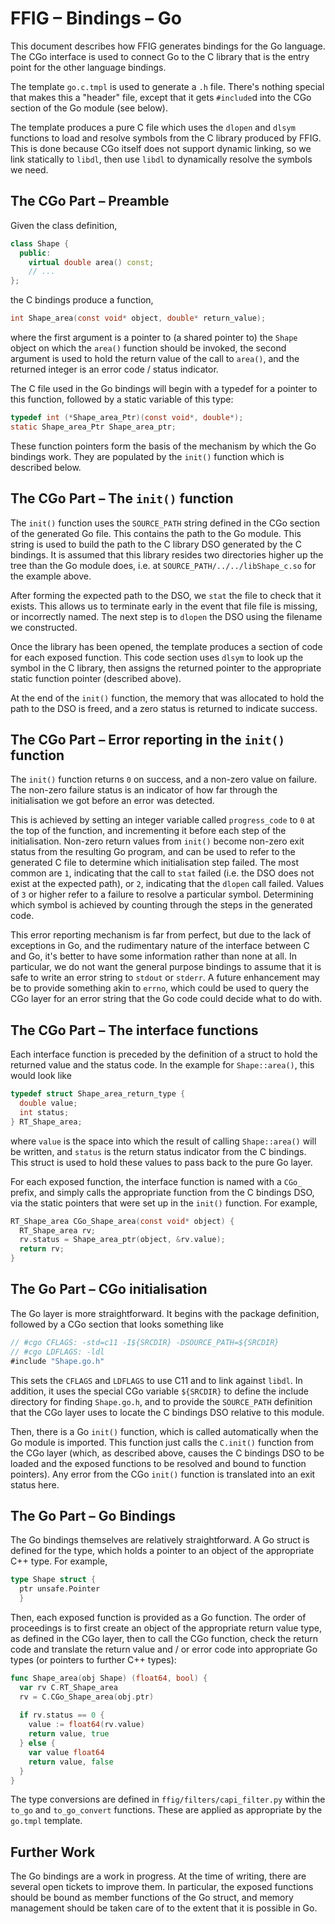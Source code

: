 FFIG – Bindings – Go
====================
This document describes how FFIG generates bindings for the Go language. The CGo interface is used to connect Go to the C library that is the entry point for the other language bindings.

The template `go.c.tmpl` is used to generate a `.h` file. There's nothing special that makes this a "header" file, except that it gets `#include`d into the CGo section of the Go module (see below).

The template produces a pure C file which uses the `dlopen` and `dlsym` functions to load and resolve symbols from the C library produced by FFIG. This is done because CGo itself does not support dynamic linking, so we link statically to `libdl`, then use `libdl` to dynamically resolve the symbols we need.

The CGo Part – Preamble
-----------------------
Given the class definition,

```c++
class Shape {
  public:
    virtual double area() const;
    // ...
};
```

the C bindings produce a function,

```c
int Shape_area(const void* object, double* return_value);
```
where the first argument is a pointer to (a shared pointer to) the `Shape` object on which the `area()` function should be invoked, the second argument is used to hold the return value of the call to `area()`, and the returned integer is an error code / status indicator.

The C file used in the Go bindings will begin with a typedef for a pointer to this function, followed by a static variable of this type:

```c
typedef int (*Shape_area_Ptr)(const void*, double*);
static Shape_area_Ptr Shape_area_ptr;
```

These function pointers form the basis of the mechanism by which the Go bindings work. They are populated by the `init()` function which is described below.

The CGo Part – The `init()` function
------------------------------------
The `init()` function uses the `SOURCE_PATH` string defined in the CGo section of the generated Go file. This contains the path to the Go module. This string is used to build the path to the C library DSO generated by the C bindings. It is assumed that this library resides two directories higher up the tree than the Go module does, i.e. at
`SOURCE_PATH/../../libShape_c.so` for the example above.

After forming the expected path to the DSO, we `stat` the file to check that it exists. This allows us to terminate early in the event that file file is missing, or incorrectly named. The next step is to `dlopen` the DSO using the filename we constructed.

Once the library has been opened, the template produces a section of code for each exposed function. This code section uses `dlsym` to look up the symbol in the C library, then assigns the returned pointer to the appropriate static function pointer (described above).

At the end of the `init()` function, the memory that was allocated to hold the path to the DSO is freed, and a zero status is returned to indicate success.

The CGo Part – Error reporting in the `init()` function
-------------------------------------------------------
The `init()` function returns `0` on success, and a non-zero value on failure. The non-zero failure status is an indicator of how far through the initialisation we got before an error was detected.

This is achieved by setting an integer variable called `progress_code` to `0` at the top of the function, and incrementing it before each step of the initialisation. Non-zero return values from `init()` become non-zero exit status from the resulting Go program, and can be used to refer to the generated C file to determine which initialisation step failed. The most common are `1`, indicating that the call to `stat` failed (i.e. the DSO does not exist at the expected path), or `2`, indicating that the `dlopen` call failed. Values of `3` or higher refer to a failure to resolve a particular symbol. Determining which symbol is achieved by counting through the steps in the generated code.

This error reporting mechanism is far from perfect, but due to the lack of exceptions in Go, and the rudimentary nature of the interface between C and Go, it's better to have some information rather than none at all. In particular, we do not want the general purpose bindings to assume that it is safe to write an error string to `stdout` or `stderr`. A future enhancement may be to provide something akin to `errno`, which could be used to query the CGo layer for an error string that the Go code could decide what to do with.

The CGo Part – The interface functions
--------------------------------------
Each interface function is preceded by the definition of a struct to hold the returned value and the status code. In the example for `Shape::area()`, this would look like

```c
typedef struct Shape_area_return_type {
  double value;
  int status;
} RT_Shape_area;
```

where `value` is the space into which the result of calling `Shape::area()` will be written, and `status` is the return status indicator from the C bindings. This struct is used to hold these values to pass back to the pure Go layer.

For each exposed function, the interface function is named with a `CGo_` prefix, and simply calls the appropriate function from the C bindings DSO, via the static pointers that were set up in the `init()` function. For example,

```c
RT_Shape_area CGo_Shape_area(const void* object) {
  RT_Shape_area rv;
  rv.status = Shape_area_ptr(object, &rv.value);
  return rv;
}
```

The Go Part – CGo initialisation
--------------------------------
The Go layer is more straightforward. It begins with the package definition, followed by a CGo section that looks something like

```Go
// #cgo CFLAGS: -std=c11 -I${SRCDIR} -DSOURCE_PATH=${SRCDIR}
// #cgo LDFLAGS: -ldl
#include "Shape.go.h"
```

This sets the `CFLAGS` and `LDFLAGS` to use C11 and to link against `libdl`. In addition, it uses the special CGo variable `${SRCDIR}` to define the include directory for finding `Shape.go.h`, and to provide the `SOURCE_PATH` definition that the CGo layer uses to locate the C bindings DSO relative to this module.

Then, there is a Go `init()` function, which is called automatically when the Go module is imported. This function just calls the `C.init()` function from the CGo layer (which, as described above, causes the C bindings DSO to be loaded and the exposed functions to be resolved and bound to function pointers). Any error from the CGo `init()` function is translated into an exit status here.

The Go Part – Go Bindings
-------------------------
The Go bindings themselves are relatively straightforward. A Go struct is defined for the type, which holds a pointer to an object of the appropriate C++ type. For example,

```Go
type Shape struct {
  ptr unsafe.Pointer
  }
```

Then, each exposed function is provided as a Go function. The order of proceedings is to first create an object of the appropriate return value type, as defined in the CGo layer, then to call the CGo function, check the return code and translate the return value and / or error code into appropriate Go types (or pointers to further C++ types):

```Go
func Shape_area(obj Shape) (float64, bool) {
  var rv C.RT_Shape_area
  rv = C.CGo_Shape_area(obj.ptr)
  
  if rv.status == 0 {
    value := float64(rv.value)
    return value, true
  } else {
    var value float64
    return value, false
  }
}
```

The type conversions are defined in `ffig/filters/capi_filter.py` within the `to_go` and `to_go_convert` functions. These are applied as appropriate by the `go.tmpl` template.

Further Work
------------
The Go bindings are a work in progress. At the time of writing, there are several open tickets to improve them. In particular, the exposed functions should be bound as member functions of the Go struct, and memory management should be taken care of to the extent that it is possible in Go.
